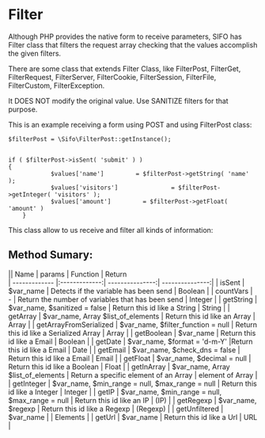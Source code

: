 Filter
=======


Although PHP provides the native form to receive parameters, SIFO has Filter class that filters the request array checking that the values accomplish the given filters. 


There are some class that extends Filter Class, like FilterPost, FilterGet, FilterRequest, FilterServer, FilterCookie, FilterSession, FilterFile, FilterCustom, FilterException.


It DOES NOT modify the original value. Use SANITIZE filters for that purpose.


This is an example receiving a form using POST and using FilterPost class:


    $filterPost = \Sifo\FilterPost::getInstance();


    if ( $filterPost->isSent( 'submit' ) )
    {
                $values['name']         = $filterPost->getString( 'name' );
                $values['visitors']               = $filterPost->getInteger( 'visitors' );
                $values['amount']         = $filterPost->getFloat( 'amount' )
        }


This class allow to us receive and filter all kinds of information:




Method Sumary:
-------------------------


|| Name                |   params     |    Function    |   Return              
| ------------- |:-------------:| ---------------:|  ---------------:|
| isSent        | $var_name | Detects if the variable has been send                             | Boolean |
| countVars     | -         | Return the number of variables that has been send                 | Integer |
| getString     | $var_name, $sanitized = false | Return this id like a String                  | String |
| getArray    | $var_name, Array $list_of_elements | Return this id like an Array                | Array |
| getArrayFromSerialized |   $var_name, $filter_function = null | Return this id like a Serialized Array | Array |
| getBoolean    | $var_name | Return this id like a Email                                       | Boolean |
| getDate       | $var_name, $format = 'd-m-Y' |Return this id like a Email                     | Date |
| getEmail      | $var_name, $check_dns = false | Return this id like a Email                   | Email |
| getFloat      | $var_name, $decimal = null |  Return this id like a Boolean                   | Float |
| getInArray    | $var_name, Array $list_of_elements | Return a specific element of an Array    | element of Array |
| getInteger    | $var_name, $min_range = null, $max_range = null | Return this id like a Integer | Integer |
| getIP         | $var_name, $min_range = null, $max_range = null | Return this id like an IP   | (IP) |
| getRegexp     | $var_name, $regexp | Return this id like a Regexp                             | (Regexp) |
| getUnfiltered | $var_name |                                                                   | Elements |
| getUrl        | $var_name | Return this id like a Url                                         | URL |